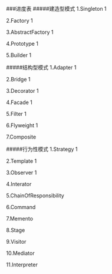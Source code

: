 ###进度表
#####建造型模式
1.Singleton 1

2.Factory   1

3.AbstractFactory   1

4.Prototype 1

5.Builder   1

#####结构型模式
1.Adapter   1

2.Bridge    1

3.Decorator 1

4.Facade    1

5.Filter    1

6.Flyweight 1

7.Composite 

#####行为性模式
1.Strategy  1

2.Template  1

3.Observer  1

4.Interator

5.ChainOfResponsibility

6.Command

7.Memento

8.Stage

9.Visitor

10.Mediator

11.Interpreter
